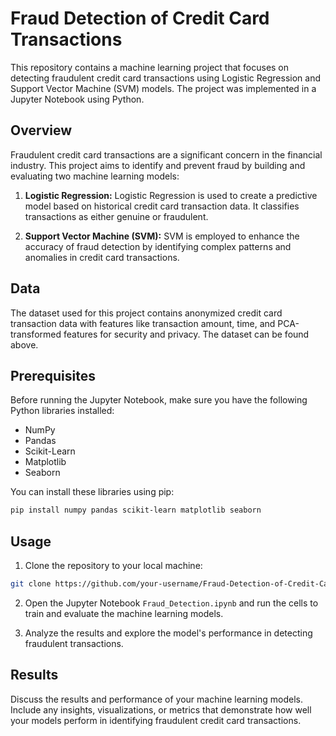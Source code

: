 # Fraud Detection of Credit Card Transactions

This repository contains a machine learning project that focuses on detecting fraudulent credit card transactions using Logistic Regression and Support Vector Machine (SVM) models. The project was implemented in a Jupyter Notebook using Python.

## Overview

Fraudulent credit card transactions are a significant concern in the financial industry. This project aims to identify and prevent fraud by building and evaluating two machine learning models:

1. **Logistic Regression:** Logistic Regression is used to create a predictive model based on historical credit card transaction data. It classifies transactions as either genuine or fraudulent.

2. **Support Vector Machine (SVM):** SVM is employed to enhance the accuracy of fraud detection by identifying complex patterns and anomalies in credit card transactions.

## Data

The dataset used for this project contains anonymized credit card transaction data with features like transaction amount, time, and PCA-transformed features for security and privacy. The dataset can be found above.

## Prerequisites

Before running the Jupyter Notebook, make sure you have the following Python libraries installed:

- NumPy
- Pandas
- Scikit-Learn
- Matplotlib
- Seaborn

You can install these libraries using pip:

```bash
pip install numpy pandas scikit-learn matplotlib seaborn
```

## Usage

1. Clone the repository to your local machine:

```bash
git clone https://github.com/your-username/Fraud-Detection-of-Credit-Card.git
```

2. Open the Jupyter Notebook `Fraud_Detection.ipynb` and run the cells to train and evaluate the machine learning models.

3. Analyze the results and explore the model's performance in detecting fraudulent transactions.

## Results

Discuss the results and performance of your machine learning models. Include any insights, visualizations, or metrics that demonstrate how well your models perform in identifying fraudulent credit card transactions.

